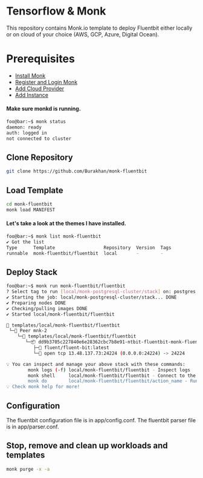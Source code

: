 # Tensorflow & Monk
This repository contains Monk.io template to deploy Fluentbit either locally or on cloud of your choice (AWS, GCP, Azure, Digital Ocean).

# Prerequisites
- [Install Monk](https://docs.monk.io/docs/get-monk)
- [Register and Login Monk](https://docs.monk.io/docs/acc-and-auth)
- [Add Cloud Provider](https://docs.monk.io/docs/cloud-provider)
- [Add Instance](https://docs.monk.io/docs/multi-cloud)

#### Make sure monkd is running.
```bash
foo@bar:~$ monk status
daemon: ready
auth: logged in
not connected to cluster
```

## Clone Repository
```bash
git clone https://github.com/Burakhan/monk-fluentbit
```

## Load Template
```bash
cd monk-fluentbit
monk load MANIFEST
```


#### Let's take a look at the themes I have installed.
```bash
foo@bar:~$ monk list monk-fluentbit
✔ Got the list
Type      Template                  Repository  Version  Tags
runnable  monk-fluentbit/fluentbit  local       -        -

```

## Deploy Stack
```bash
foo@bar:~$ monk run monk-fluentbit/fluentbit
? Select tag to run [local/monk-postgresql-cluster/stack] on: postgres
✔ Starting the job: local/monk-postgresql-cluster/stack... DONE
✔ Preparing nodes DONE
✔ Checking/pulling images DONE
✔ Started local/monk-fluentbit/fluentbit

🔩 templates/local/monk-fluentbit/fluentbit
 └─🧊 Peer mnk-2
    └─🔩 templates/local/monk-fluentbit/fluentbit
       └─📦 dd9b3705c227840e6e28362cbc7b8e91-ntbit-fluentbit-monk-fluentbit
          ├─🧩 fluent/fluent-bit:latest
          └─🔌 open tcp 13.48.137.73:24224 (0.0.0.0:24224) -> 24224

💡 You can inspect and manage your above stack with these commands:
        monk logs (-f) local/monk-fluentbit/fluentbit - Inspect logs
        monk shell     local/monk-fluentbit/fluentbit - Connect to the container's shell
        monk do        local/monk-fluentbit/fluentbit/action_name - Run defined action (if exists)
💡 Check monk help for more!
```


## Configuration
The fluentbit configuration file is in app/config.conf.
The fluentbit parser file is in app/parser.conf.


## Stop, remove and clean up workloads and templates

```bash
monk purge -x -a
```